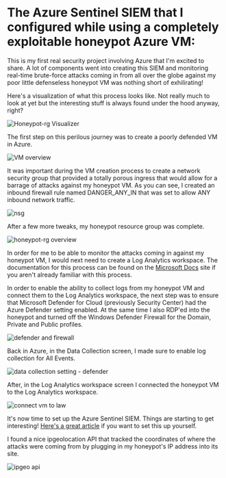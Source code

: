 # The Azure Sentinel SIEM that I configured while using a completely exploitable honeypot Azure VM:


This is my first real security project involving Azure that I'm excited to share. A lot of components went into creating this SIEM and monitoring real-time brute-force attacks coming in from all over the globe against my poor little defenseless honeypot VM was nothing short of exhilirating!

Here's a visualization of what this process looks like. Not really much to look at yet but the interesting stuff is always found under the hood anyway, right?

![Honeypot-rg Visualizer](https://user-images.githubusercontent.com/105020710/168952475-019a92bb-d2a3-4d76-9453-d0f3e9f13150.jpg)


The first step on this perilous journey was to create a poorly defended VM in Azure. 

![VM overview](https://user-images.githubusercontent.com/105020710/168951948-b96a3659-209c-4de3-a982-60f73633b7f5.png)


It was important during the VM creation process to create a network security group that provided a totally porous ingress that would allow for a barrage of attacks against my honeypot VM. As you can see, I created an inbound firewall rule named DANGER_ANY_IN that was set to allow ANY inbound network traffic.

![nsg](https://user-images.githubusercontent.com/105020710/168952065-db1b6ba8-664d-45f0-9f82-0b0aa5a592ea.png)

After a few more tweaks, my honeypot resource group was complete.

![honeypot-rg overview](https://user-images.githubusercontent.com/105020710/168949778-08d6347f-94df-44c9-9176-5e521005b691.jpg)

In order for me to be able to monitor the attacks coming in against my honeypot VM, I would next need to create a Log Analytics workspace. The documentation for this process can be found on the [Microsoft Docs](https://docs.microsoft.com/en-us/azure/azure-monitor/logs/quick-create-workspace) site if you aren't already familiar with this process.

In order to enable the ability to collect logs from my honeypot VM and connect them to the Log Analytics workspace, the next step was to ensure that Microsoft Defender for Cloud (previously Security Center) had the Azure Defender setting enabled. At the same time I also RDP'ed into the honeypot and turned off the Windows Defender Firewall for the Domain, Private and Public profiles.

![defender and firewall](https://user-images.githubusercontent.com/105020710/168951191-e4b4960b-e2a6-4352-9454-920134afca17.jpg)

Back in Azure, in the Data Collection screen, I made sure to enable log collection for All Events.

![data collection setting - defender](https://user-images.githubusercontent.com/105020710/168951297-ae89da5a-f39b-4c84-b267-658cf7fcc086.jpg)

After, in the Log Analytics workspace screen I connected the honeypot VM to the Log Analytics workspace.

![connect vm to law](https://user-images.githubusercontent.com/105020710/168951818-584fb13c-70fb-40fc-bb89-2daceb97b266.png)

It's now time to set up the Azure Sentinel SIEM. Things are starting to get interesting! [Here's a great article](https://docs.microsoft.com/en-us/azure/sentinel/quickstart-onboard) if you want to set this up yourself.

I found a nice ipgeolocation API that tracked the coordinates of where the attacks were coming from by plugging in my honeypot's IP address into its site.

![ipgeo api](https://user-images.githubusercontent.com/105020710/168953082-72dab264-95ea-47f2-9fe4-54b7c8b2987d.jpg)

